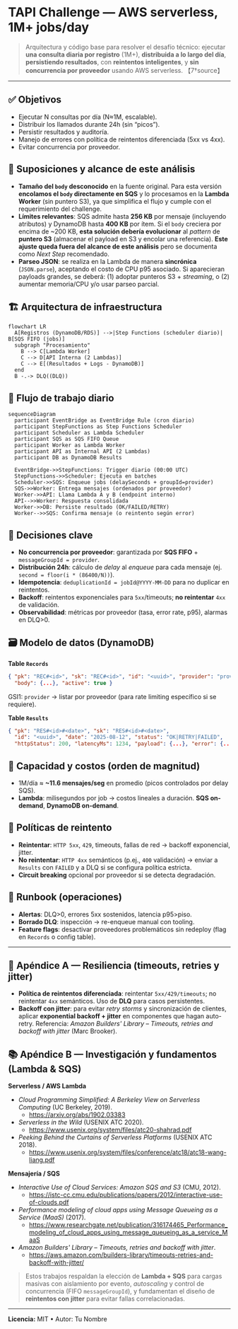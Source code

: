 # TAPI Challenge — AWS serverless, 1M+ jobs/day

> Arquitectura y código base para resolver el desafío técnico: ejecutar **una consulta diaria por registro** (1M+), **distribuida a lo largo del día**, **persistiendo resultados**, con **reintentos inteligentes**, y **sin concurrencia por proveedor** usando AWS serverless. 【7†source】

---

## ✅ Objetivos
- Ejecutar N consultas por día (N≈1M, escalable).
- Distribuir los llamados durante 24h (sin “picos”).
- Persistir resultados y auditoría.
- Manejo de errores con política de reintentos diferenciada (5xx vs 4xx).
- Evitar concurrencia por proveedor.

## 🧭 Suposiciones y alcance de este análisis

- **Tamaño del `body` desconocido** en la fuente original. Para esta versión **encolamos el `body` directamente en SQS** y lo procesamos en la **Lambda Worker** (sin puntero S3), ya que simplifica el flujo y cumple con el requerimiento del challenge.
- **Límites relevantes**: SQS admite hasta **256 KB** por mensaje (incluyendo atributos) y DynamoDB hasta **400 KB** por ítem. Si el `body` creciera por encima de ~200 KB, **esta solución debería evolucionar** al *pattern* de **puntero S3** (almacenar el payload en S3 y encolar una referencia). **Este ajuste queda fuera del alcance de este análisis** pero se documenta como *Next Step* recomendado.
- **Parseo JSON**: se realiza en la Lambda de manera **sincrónica** (`JSON.parse`), aceptando el costo de CPU p95 asociado. Si aparecieran payloads grandes, se deberá: (1) adoptar punteros S3 + *streaming*, o (2) aumentar memoria/CPU y/o usar parseo parcial.

## 🏗️ Arquitectura de infraestructura

```mermaid
flowchart LR
  A[Registros (DynamoDB/RDS)] -->|Step Functions (scheduler diario)| B[SQS FIFO (jobs)]
  subgraph "Procesamiento"
    B --> C[Lambda Worker]
    C --> D[API Interna (2 Lambdas)]
    C --> E[(Resultados + Logs - DynamoDB)]
  end
  B -.-> DLQ((DLQ))
```

## 🔄 Flujo de trabajo diario

```mermaid
sequenceDiagram
  participant EventBridge as EventBridge Rule (cron diario)
  participant StepFunctions as Step Functions Scheduler
  participant Scheduler as Lambda Scheduler
  participant SQS as SQS FIFO Queue
  participant Worker as Lambda Worker
  participant API as Internal API (2 Lambdas)
  participant DB as DynamoDB Results

  EventBridge->>StepFunctions: Trigger diario (00:00 UTC)
  StepFunctions->>Scheduler: Ejecuta en batches
  Scheduler->>SQS: Enqueue jobs (delaySeconds + groupId=provider)
  SQS->>Worker: Entrega mensajes (ordenados por proveedor)
  Worker->>API: Llama Lambda A y B (endpoint interno)
  API-->>Worker: Respuesta consolidada
  Worker->>DB: Persiste resultado (OK/FAILED/RETRY)
  Worker-->>SQS: Confirma mensaje (o reintento según error)
```

## 🔧 Decisiones clave
- **No concurrencia por proveedor**: garantizada por **SQS FIFO** + `messageGroupId = provider`.
- **Distribución 24h**: cálculo de _delay_ al _enqueue_ para cada mensaje (ej. `second = floor(i * (86400/N))`).
- **Idempotencia**: `deduplicationId = jobId@YYYY-MM-DD` para no duplicar en reintentos.
- **Backoff**: reintentos exponenciales para `5xx`/timeouts; **no reintentar** `4xx` de validación.
- **Observabilidad**: métricas por proveedor (tasa, error rate, p95), alarmas en DLQ>0.

## 🗃️ Modelo de datos (DynamoDB)
**Table `Records`**
```json
{ "pk": "REC#<id>", "sk": "REC#<id>", "id": "<uuid>", "provider": "provA", "endpoint": "/v1/foo",
  "body": {...}, "active": true }
```
GSI1: `provider` → listar por proveedor (para rate limiting específico si se requiere).

**Table `Results`**
```json
{ "pk": "RES#<id>#<date>", "sk": "RES#<id>#<date>",
  "id": "<uuid>", "date": "2025-08-12", "status": "OK|RETRY|FAILED",
  "httpStatus": 200, "latencyMs": 1234, "payload": {...}, "error": {...} }
```

## 🧮 Capacidad y costos (orden de magnitud)
- 1M/día ≈ **~11.6 mensajes/seg** en promedio (picos controlados por delay SQS).
- **Lambda**: milisegundos por job → costos lineales a duración. **SQS on-demand**, **DynamoDB on-demand**.

## 🚦 Políticas de reintento
- **Reintentar**: `HTTP 5xx`, `429`, timeouts, fallas de red → backoff exponencial, jitter.
- **No reintentar**: `HTTP 4xx` semánticos (p.ej., `400` validación) → enviar a `Results` con `FAILED` y a DLQ si se configura política estricta.
- **Circuit breaking** opcional por proveedor si se detecta degradación.

## 🧭 Runbook (operaciones)
- **Alertas**: DLQ>0, errores 5xx sostenidos, latencia p95>piso.
- **Borrado DLQ**: inspección → re-enqueue manual con tooling.
- **Feature flags**: desactivar proveedores problemáticos sin redeploy (flag en `Records` o config table).

---

## 📎 Apéndice A — Resiliencia (timeouts, retries y jitter)

- **Política de reintentos diferenciada**: reintentar `5xx/429/timeouts`; no reintentar `4xx` semánticos. Uso de **DLQ** para casos persistentes.
- **Backoff con jitter**: para evitar *retry storms* y sincronización de clientes, aplicar **exponential backoff + jitter** en componentes que hagan auto-retry. Referencia: *Amazon Builders' Library – Timeouts, retries and backoff with jitter* (Marc Brooker).

## 📚 Apéndice B — Investigación y fundamentos (Lambda & SQS)

**Serverless / AWS Lambda**
- *Cloud Programming Simplified: A Berkeley View on Serverless Computing* (UC Berkeley, 2019).  
  - https://arxiv.org/abs/1902.03383
- *Serverless in the Wild* (USENIX ATC 2020).  
  - https://www.usenix.org/system/files/atc20-shahrad.pdf
- *Peeking Behind the Curtains of Serverless Platforms* (USENIX ATC 2018).  
  - https://www.usenix.org/system/files/conference/atc18/atc18-wang-liang.pdf

**Mensajería / SQS**
- *Interactive Use of Cloud Services: Amazon SQS and S3* (CMU, 2012).  
  - https://istc-cc.cmu.edu/publications/papers/2012/interactive-use-of-clouds.pdf
- *Performance modeling of cloud apps using Message Queueing as a Service (MaaS)* (2017).  
  - https://www.researchgate.net/publication/316174465_Performance_modeling_of_cloud_apps_using_message_queueing_as_a_service_MaaS
- *Amazon Builders' Library – Timeouts, retries and backoff with jitter*.  
  - https://aws.amazon.com/builders-library/timeouts-retries-and-backoff-with-jitter/

> Estos trabajos respaldan la elección de **Lambda + SQS** para cargas masivas con aislamiento por evento, *autoscaling* y control de concurrencia (FIFO `messageGroupId`), y fundamentan el diseño de **reintentos con jitter** para evitar fallas correlacionadas.

---

**Licencia:** MIT • Autor: Tu Nombre